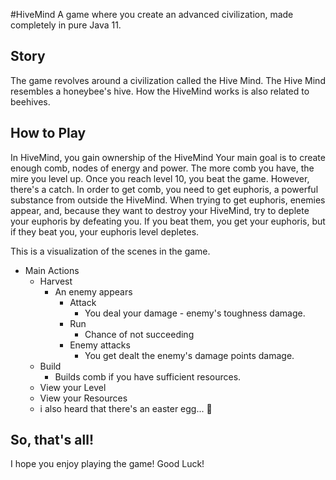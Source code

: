 #HiveMind
A game where you create an advanced civilization, made completely in pure Java 11.

## Story
The game revolves around a civilization called the Hive Mind. The Hive Mind resembles a honeybee's hive.
How the HiveMind works is also related to beehives. 

## How to Play
In HiveMind, you gain ownership of the HiveMind Your main goal is to create enough comb, nodes of energy and power.
The more comb you have, the mire you level up. Once you reach level 10, you beat the game.
However, there's a catch. In order to get comb, you need to get euphoris, a powerful substance from outside the HiveMind.
When trying to get euphoris, enemies appear, and, because they want to destroy your HiveMind, try to deplete your euphoris by defeating you.
If you beat them, you get your euphoris, but if they beat you, your euphoris level depletes.

This is a visualization of the scenes in the game.

 - Main Actions
    - Harvest
        - An enemy appears
            - Attack
                - You deal your damage - enemy's toughness damage.
            - Run
                - Chance of not succeeding
            - Enemy attacks
                - You get dealt the enemy's damage points damage.
    - Build
        - Builds comb if you have sufficient resources.
    - View your Level
    - View your Resources
    - i also heard that there's an easter egg... 🤔
    
## So, that's all!

I hope you enjoy playing the game! Good Luck!
        